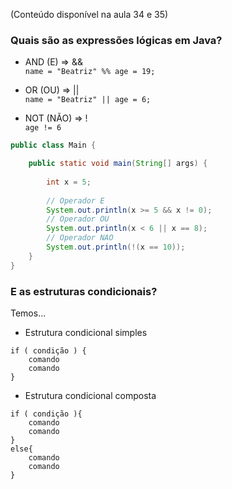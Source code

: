 (Conteúdo disponível na aula 34 e 35)

### Quais são as expressões lógicas em Java?
- AND (E) => &&  
`name = "Beatriz" %% age = 19;`

- OR (OU) => ||  
`name = "Beatriz" || age = 6;`

- NOT (NÃO) => !  
`age != 6`

``` java
public class Main {

	public static void main(String[] args) {
	
		int x = 5;
		
		// Operador E
		System.out.println(x >= 5 && x != 0);
		// Operador OU
		System.out.println(x < 6 || x == 8);
		// Operador NAO
		System.out.println(!(x == 10));
	}
}
```

### E as estruturas condicionais?
Temos...

- Estrutura condicional simples
```
if ( condição ) {
    comando
    comando
}
```
- Estrutura condicional composta
```
if ( condição ){
	comando
	comando
}
else{
	comando
	comando
}
```
